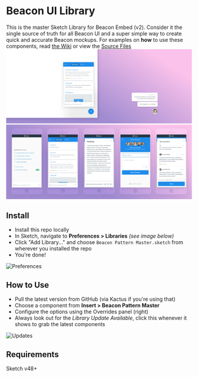 # Beacon UI Library
This is the master Sketch Library for Beacon Embed (v2). Consider it the single source of truth for all Beacon UI and a super simple way to create quick and accurate Beacon mockups. For examples on **how** to use these components, read [the Wiki](https://github.com/helpscout/library-beacon/wiki) or view the [Source Files](https://github.com/helpscout/library-beacon/blob/master/Beacon%20Example%20Usage.sketch) 
![Cover](https://github.com/helpscout/library-beacon/blob/master/Latest/In%20Browser.jpg?raw=true)
![Cover](https://github.com/helpscout/library-beacon/blob/master/Latest/Mobile%20Overview.jpg?raw=true)

## Install
- Install this repo locally
- In Sketch, navigate to **Preferences > Libraries** *(see image below)*
- Click "Add Library..." and choose `Beacon Pattern Master.sketch` from wherever you installed the repo
- You're done!

![Preferences](https://dha4w82d62smt.cloudfront.net/items/3u2F1h3m403N0Q1r0X2h/Library.jpeg)

## How to Use
- Pull the latest version from GitHub (via Kactus if you're using that)
- Choose a component from **Insert > Beacon Pattern Master**
- Configure the options using the Overrides panel (right)
- Always look out for the *Library Update Available*, click this whenever it shows to grab the latest components

![Updates](https://d1ax1i5f2y3x71.cloudfront.net/items/1W232c1H0U0J3L0j1w1l/Screen%20Shot%202017-12-15%20at%2010.22.56%20am.png)

## Requirements
Sketch v48+
